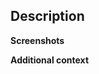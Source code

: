 <!-- To automatically tag this issue, add the uppercase label(s) surrounded by brackets below, for example: [LABEL] -->

## Description
<!-- Explain your issue in detail, including the steps to reproduce it if applicable. Issues without proper explanation are liable to be closed by maintainers.-->

**Screenshots**
<!-- If applicable, add screenshots to help explain your problem. -->

**Additional context**
<!-- Add any other context about the problem here. -->
